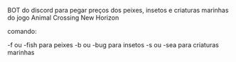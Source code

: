 BOT do discord para pegar preços dos peixes, insetos e criaturas marinhas do jogo Animal Crossing New Horizon

comando:

-f ou -fish para peixes
-b ou -bug para insetos
-s ou -sea para criaturas marinhas
